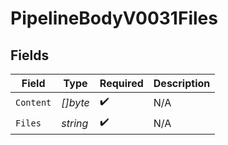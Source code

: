 # PipelineBodyV0031Files


## Fields

| Field              | Type               | Required           | Description        |
| ------------------ | ------------------ | ------------------ | ------------------ |
| `Content`          | *[]byte*           | :heavy_check_mark: | N/A                |
| `Files`            | *string*           | :heavy_check_mark: | N/A                |